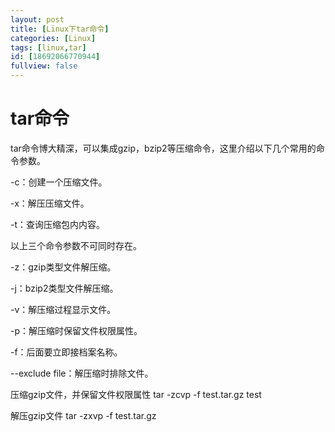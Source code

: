```yaml
---
layout: post
title: [Linux下tar命令]
categories: [Linux]
tags: [linux,tar]
id: [18692066770944]
fullview: false
---
```


# tar命令


tar命令博大精深，可以集成gzip，bzip2等压缩命令，这里介绍以下几个常用的命令参数。

-c：创建一个压缩文件。


-x：解压压缩文件。

-t：查询压缩包内内容。

以上三个命令参数不可同时存在。

-z：gzip类型文件解压缩。


-j：bzip2类型文件解压缩。

-v：解压缩过程显示文件。


-p：解压缩时保留文件权限属性。

-f：后面要立即接档案名称。

--exclude file：解压缩时排除文件。

压缩gzip文件，并保留文件权限属性 tar -zcvp -f test.tar.gz test

解压gzip文件 tar -zxvp -f test.tar.gz


